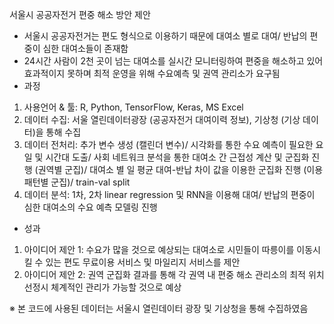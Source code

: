 서울시 공공자전거 편중 해소 방안 제안
-	서울시 공공자전거는 편도 형식으로 이용하기 때문에 대여소 별로 대여/ 반납의 편중이 심한 대여소들이 존재함
-	24시간 사람이 2천 곳이 넘는 대여소를 실시간 모니터링하여 편중을 해소하고 있어 효과적이지 못하며 최적 운영을 위해 수요예측 및 권역 관리소가 요구됨
-	과정
1. 사용언어 & 툴: R, Python, TensorFlow, Keras, MS Excel
2. 데이터 수집: 서울 열린데이터광장 (공공자전거 대여이력 정보), 기상청 (기상 데이터)을 통해 수집
3. 데이터 전처리: 추가 변수 생성 (캘린더 변수)/ 시각화를 통한 수요 예측이 필요한 요일 및 시간대 도출/ 사회 네트워크 분석을 통한 대여소 간 근접성 계산 및 군집화 진행 (권역별 군집)/ 대여소 별 일 평균 대여-반납 차이 값을 이용한 군집화 진행 (이용패턴별 군집)/ train-val split
4. 데이터 분석: 1차, 2차 linear regression 및 RNN을 이용해 대여/ 반납의 편중이 심한 대여소의 수요 예측 모델링 진행

-	성과
1. 아이디어 제안 1: 수요가 많을 것으로 예상되는 대여소로 시민들이 따릉이를 이동시킬 수 있는 편도 무료이용 서비스 및 마일리지 서비스를 제안
2. 아이디어 제안 2: 권역 군집화 결과를 통해 각 권역 내 편중 해소 관리소의 최적 위치 선정시 체계적인 관리가 가능할 것으로 예상

※ 본 코드에 사용된 데이터는 서울시 열린데이터 광장 및 기상청을 통해 수집하였음
